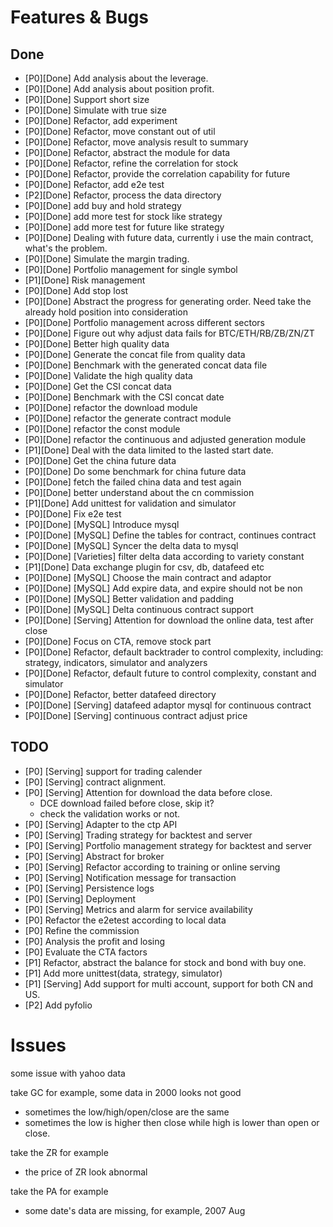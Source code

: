 # Features & Bugs

## Done

- [P0][Done] Add analysis about the leverage.
- [P0][Done] Add analysis about position profit.
- [P0][Done] Support short size
- [P0][Done] Simulate with true size
- [P0][Done] Refactor, add experiment
- [P0][Done] Refactor, move constant out of util
- [P0][Done] Refactor, move analysis result to summary
- [P0][Done] Refactor, abstract the module for data
- [P0][Done] Refactor, refine the correlation for stock
- [P0][Done] Refactor, provide the correlation capability for future
- [P0][Done] Refactor, add e2e test
- [P2][Done] Refactor, process the data directory
- [P0][Done] add buy and hold strategy
- [P0][Done] add more test for stock like strategy
- [P0][Done] add more test for future like strategy
- [P0][Done] Dealing with future data, currently i use the main contract, what's the problem.
- [P0][Done] Simulate the margin trading.
- [P0][Done] Portfolio management for single symbol
- [P1][Done] Risk management
- [P0][Done] Add stop lost
- [P0][Done] Abstract the progress for generating order. Need take the already hold position into consideration
- [P0][Done] Portfolio management across different sectors
- [P0][Done] Figure out why adjust data fails for BTC/ETH/RB/ZB/ZN/ZT
- [P0][Done] Better high quality data
- [P0][Done] Generate the concat file from quality data
- [P0][Done] Benchmark with the generated concat data file
- [P0][Done] Validate the high quality data
- [P0][Done] Get the CSI concat data
- [P0][Done] Benchmark with the CSI concat date
- [P0][Done] refactor the download module
- [P0][Done] refactor the generate contract module 
- [P0][Done] refactor the const module
- [P0][Done] refactor the continuous and adjusted generation module 
- [P1][Done] Deal with the data limited to the lasted start date.
- [P0][Done] Get the china future data
- [P0][Done] Do some benchmark for china future data
- [P0][Done] fetch the failed china data and test again
- [P0][Done] better understand about the cn commission
- [P1][Done] Add unittest for validation and simulator
- [P0][Done] Fix e2e test
- [P0][Done] [MySQL] Introduce mysql
- [P0][Done] [MySQL] Define the tables for contract, continues contract
- [P0][Done] [MySQL] Syncer the delta data to mysql
- [P0][Done] [Varieties] filter delta data according to variety constant
- [P1][Done] Data exchange plugin for csv, db, datafeed etc
- [P0][Done] [MySQL] Choose the main contract and adaptor
- [P0][Done] [MySQL] Add expire data, and expire should not be non
- [P0][Done] [MySQL] Better validation and padding
- [P0][Done] [MySQL] Delta continuous contract support
- [P0][Done] [Serving] Attention for download the online data, test after close
- [P0][Done] Focus on CTA, remove stock part
- [P0][Done] Refactor, default backtrader to control complexity, including: strategy, indicators, simulator and analyzers
- [P0][Done] Refactor, default future to control complexity, constant and simulator
- [P0][Done] Refactor, better datafeed directory
- [P0][Done] [Serving] datafeed adaptor mysql for continuous contract 
- [P0][Done] [Serving] continuous contract adjust price


## TODO

- [P0] [Serving] support for trading calender
- [P0] [Serving] contract alignment.
- [P0] [Serving] Attention for download the data before close.
  - DCE download failed before close, skip it?
  - check the validation works or not.
- [P0] [Serving] Adapter to the ctp API
- [P0] [Serving] Trading strategy for backtest and server 
- [P0] [Serving] Portfolio management strategy for backtest and server 
- [P0] [Serving] Abstract for broker
- [P0] [Serving] Refactor according to training or online serving
- [P0] [Serving] Notification message for transaction
- [P0] [Serving] Persistence logs
- [P0] [Serving] Deployment
- [P0] [Serving] Metrics and alarm for service availability
- [P0] Refactor the e2etest according to local data
- [P0] Refine the commission
- [P0] Analysis the profit and losing
- [P0] Evaluate the CTA factors
- [P1] Refactor, abstract the balance for stock and bond with buy one.
- [P1] Add more unittest(data, strategy, simulator)
- [P1] [Serving] Add support for multi account, support for both CN and US.
- [P2] Add pyfolio


# Issues

some issue with yahoo data

take GC for example, some data in 2000 looks not good
- sometimes the low/high/open/close are the same
- sometimes the low is higher then close while high is lower than open or close.

take the ZR for example
- the price of ZR look abnormal

take the PA for example
- some date's data are missing, for example,  2007 Aug
